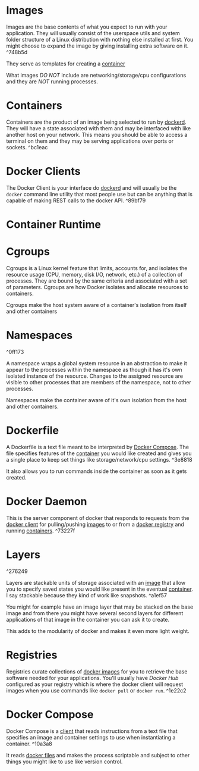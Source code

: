 # Images
Images are the base contents of what you expect to run with your application. They will usually consist of the userspace utils and system folder structure of a Linux distribution with nothing else installed at first. You might choose to expand the image by giving installing extra software on it. ^748b5d

They serve as templates for creating a [container](#^bc1eac)

What images _DO NOT_ include are networking/storage/cpu configurations and they are _NOT_ running processes.

# Containers
Containers are the product of an image being selected to run by [dockerd](#^73227f). They will have a state associated with them and may be interfaced with like another host on your network. This means you should be able to access a terminal on them and they may be serving applications over ports or sockets. ^bc1eac

# Docker Clients
The Docker Client is your interface do [dockerd](#^73227f) and will usually be the `docker` command line utility that most people use but can be anything that is capable of making REST calls to the docker API. ^89bf79

# Container Runtime

# Cgroups
Cgroups is a Linux kernel feature that limits, accounts for, and isolates the resource usage (CPU, memory, disk I/O, network, etc.) of a collection of processes. They are bound by the same criteria and associated with a set of parameters. Cgroups are how Docker isolates and allocate resources to containers.

Cgroups make the host system aware of a container's isolation from itself and other containers

# Namespaces

^0ff173

A namespace wraps a global system resource in an abstraction to make it appear to the processes within the namespace as though it has it's  own isolated instance of the resource. Changes to the assigned resource are visible to other processes that are members of the namespace, not to other processes.

Namespaces make the container aware of it's own isolation from the host and other containers.

# Dockerfile
A Dockerfile is a text file meant to be interpreted by [Docker Compose](#^10a3a8). The file specifies features of the [container](#^bc1eac) you would like created and gives you a single place to keep set things like storage/network/cpu settings. ^3e8818

It also allows you to run commands inside the container as soon as it gets created.

# Docker Daemon
This is the server component of docker that responds to requests from the [docker client](#^89bf79) for pulling/pushing [images](#^748b5d) to or from a [docker registry](#^1e22c2) and running [containers](#^bc1eac). ^73227f

# Layers

^276249

Layers are stackable units of storage associated with an [image](#^748b5d) that allow you to specify saved states you would like present in the eventual [container](#^bc1eac). I say stackable because they kind of work like snapshots. ^a1ef57

You might for example have an image layer that may be stacked on the base image and from there you might have several second layers for different applications of that image in the container you can ask it to create.

This adds to the modularity of docker and makes it even more light weight.

# Registries
Registries curate collections of [docker images](#^748b5d) for you to retrieve the base software needed for your applications. You'll usually have _Docker Hub_ configured as your registry which is where the docker client will request images when you use commands like `docker pull` or `docker run`.  ^1e22c2

# Docker Compose
Docker Compose is a [client](#^89bf79) that reads instructions from a text file that specifies an image and container settings to use when instantiating a container. ^10a3a8

It reads [docker files](#^3e8818) and makes the process scriptable and subject to other things you might like to use like version control.